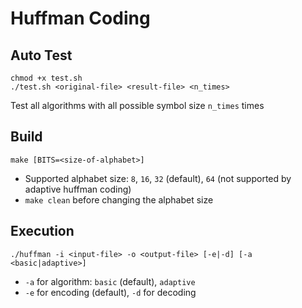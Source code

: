 # Huffman Coding
## Auto Test
```
chmod +x test.sh
./test.sh <original-file> <result-file> <n_times>
```
Test all algorithms with all possible symbol size `n_times` times
## Build
```
make [BITS=<size-of-alphabet>]
```
- Supported alphabet size: `8`, `16`, `32` (default), `64` (not supported by adaptive huffman coding)
- `make clean` before changing the alphabet size
## Execution
```
./huffman -i <input-file> -o <output-file> [-e|-d] [-a <basic|adaptive>]
```
- `-a` for algorithm: `basic` (default), `adaptive`
- `-e` for encoding (default), `-d` for decoding
